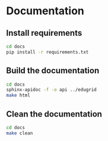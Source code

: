 # Documentation

## Install requirements

```bash
cd docs
pip install -r requirements.txt
```

## Build the documentation

```bash
cd docs
sphinx-apidoc -f -o api ../edugrid
make html
```

## Clean the documentation

```bash
cd docs
make clean
```
